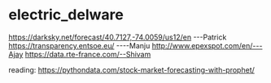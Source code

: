 # electric_delware

https://darksky.net/forecast/40.7127,-74.0059/us12/en  ---Patrick
https://transparency.entsoe.eu/  ----Manju
http://www.epexspot.com/en/---Ajay
https://data.rte-france.com/--Shivam 




reading:
https://pythondata.com/stock-market-forecasting-with-prophet/
